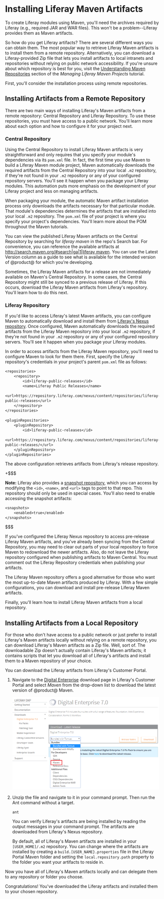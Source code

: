 # Installing Liferay Maven Artifacts [](id=installing-liferay-maven-artifacts)

To create Liferay modules using Maven, you'll need the archives required by
Liferay (e.g., required JAR and WAR files). This won't be a problem--Liferay
provides them as Maven artifacts. 

So how do you get Liferay artifacts? There are several different ways you can
obtain them. The most popular way to retrieve Liferay Maven artifacts is to
install them from a remote repository. Alternatively, you can download a
Liferay-provided Zip file that lets you install artifacts to local intranets and
repositories without relying on public network accessibility. If you're unsure
about which repository is best for you, visit the
[Understanding Maven Repositories](/develop/tutorials/-/knowledge_base/7-0/managing-liferay-maven-projects#understanding-maven-repositories)
section of the *Managing Liferay Maven Projects* tutorial.

First, you'll consider the installation process using remote repositories.

## Installing Artifacts from a Remote Repository

There are two main ways of installing Liferay's Maven artifacts from a remote
repository: Central Repository and Liferay Repository. To use these
repositories, you must have access to a public network. You'll learn more about
each option and how to configure it for your project next.

### Central Repository

Using the Central Repository to install Liferay Maven artifacts is very
straightforward and only requires that you specify your module's dependencies
via its `pom.xml` file. In fact, the first time you use Maven to build a
Liferay Maven module project, Maven automatically downloads the required
artifacts from the Central Repository into your local `.m2` repository, if
they're not found in your `.m2` repository or any of your configured repository
servers. You'll see it happen when you package your Liferay modules. This
automation puts more emphasis on the development of your Liferay project and
less on managing artifacts.

When packaging your module, the automatic Maven artifact installation process
only downloads the artifacts necessary for that particular module. That module's
dependencies determines the artifacts that are installed into your local `.m2`
repository. The `pom.xml` file of your project is where you specify your
project's dependencies. You'll learn more about the POM throughout the Maven
tutorials.

You can view the published Liferay Maven artifacts on the Central Repository by
searching for *liferay maven* in the repo's Search bar. For convenience, you can
reference the available artifacts at
[http://search.maven.org/#search|ga|1|liferay maven](http://search.maven.org/#search|ga|1|liferay%20maven).
You can use the Latest Version column as a guide to see what is available for
the intended version of @product@ for which you're developing.

Sometimes, the Liferay Maven artifacts for a release are not immediately
available on Maven's Central Repository. In some cases, the Central Repository
might still be synced to a previous release of Liferay. If this occurs, download
the Liferay Maven artifacts from Liferay's repository. You'll learn how to do
this next.

### Liferay Repository

If you'd like to access Liferay's latest Maven artifacts, you can configure
Maven to automatically download and install them from
[Liferay's Nexus repository](https://repository.liferay.com). Once configured, 
Maven automatically downloads the required artifacts from the Liferay Maven
repository into your local `.m2` repository, if they're not found in your `.m2`
repository or any of your configured repository servers. You'll see it happen
when you package your Liferay modules. 

In order to access artifacts from the Liferay Maven repository, you'll need to
configure Maven to look for them there. First, specify the Liferay repository's
credentials in your project's parent `pom.xml` file as follows:

    <repositories>
        <repository>
            <id>liferay-public-releases</id>
            <name>Liferay Public Releases</name>
            <url>https://repository.liferay.com/nexus/content/repositories/liferay-public-releases</url>
        </repository>
    </repositories>
	  
	<pluginRepositories>
        <pluginRepository>
            <id>liferay-public-releases</id>
            <url>https://repository.liferay.com/nexus/content/repositories/liferay-public-releases/</url>
        </pluginRepository>
    </pluginRepositories>

The above configuration retrieves artifacts from Liferay's release repository.

+$$$

**Note:** Liferay also provides a
[snapshot repository](https://repository.liferay.com/nexus/content/repositories/liferay-public-snapshots/),
which you can access by modifying the `<id>`, `<name>`, and `<url>` tags to
point to that repo. This repository should only be used in special cases. You'll
also need to enable accessing the snapshot artifacts:

    <snapshots>
        <enabled>true</enabled>
    </snapshots>

$$$

<!-- When the Liferay repository is configured in your `settings.xml` file,
archetypes are generated based on that repository's contents. See the
[Generating New Projects Using Archetypes]() tutorial for details on using Maven
archetypes for Liferay development.
-->
<!--
The above should be added once the archetype tutorial is written. -Cody
-->

If you've configured the Liferay Nexus repository to access pre-release Liferay
Maven artifacts, and you've already been syncing from the Central Repository,
you may need to clear out parts of your local repository to force Maven to
redownload the newer artifacts. Also, do not leave the Liferay repository
configured when publishing artifacts to Maven Central. You must comment out the
Liferay Repository credentials when publishing your artifacts.

The Liferay Maven repository offers a good alternative for those who want the
most up-to-date Maven artifacts produced by Liferay. With a few simple
configurations, you can download and install pre-release Liferay Maven
artifacts.

Finally, you'll learn how to install Liferay Maven artifacts from a local
repository.

## Installing Artifacts from a Local Repository

For those who don't have access to a public network or just prefer to install
Liferay's Maven artifacts locally without relying on a remote repository, you
can download Liferay's Maven artifacts as a Zip file. Well, sort of. The
downloadable Zip doesn't actually contain Liferay's Maven artifacts; it contains
scripts that let you download all of Liferay's artifacts and install them to a
Maven repository of your choice.

You can download the Liferay artifacts from Liferay's Customer Portal.

1.  Navigate to the [Digital Enterprise](https://web.liferay.com/group/customer/dxp/downloads/digital-enterprise)
    download page in Liferay's Customer Portal and select *Maven* from the
    drop-down list to download the latest version of @product@ Maven.

    ![Figure 1: Select *Maven* from the drop-down list to download the @product@ Maven artifact Zip file.](../../../images-dxp/maven-select-download.png)

2.  Unzip the file and navigate to it in your command prompt. Then run the Ant
    command without a target.
    
        ant
    
    You can verify Liferay's artifacts are being installed by reading the output
    messages in your command prompt. The artifacts are downloaded from Liferay's
    Nexus repository.

    By default, all of Liferay's Maven artifacts are installed in your
    `[USER_HOME]/.m2` repository. You can change where the artifacts are
    installed by creating a `build.[USER_NAME}.properties` file in the Liferay
    Portal Maven folder and setting the `local.repository.path` property to the
    folder you want your artifacts to reside in.

Now you have all of Liferay's Maven artifacts locally and can delegate them to
any repository or folder you choose.

Congratulations! You've downloaded the Liferay artifacts and installed them to
your chosen repository.
